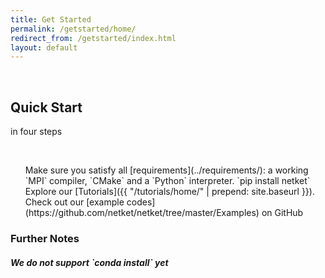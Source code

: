 ```yaml
---
title: Get Started
permalink: /getstarted/home/
redirect_from: /getstarted/index.html
layout: default
---
```

<br>
<div class="container">
  <div id="markdown-content-container">

<div class="row" >
  <div class="col-sm-8 col-sm-offset-2">
    <div class="jumbotron">
    <h2 class="text-center">Quick Start</h2>
    <div class="text-center">
    <p class="text-muted"> in four steps</p>
    </div>
    </div>
  </div>
</div>
<br>
<div class="row" >
<div class="col-sm-8 col-sm-offset-2">
  <ol class="list-group">
     <libullet class="list-group-item" markdown="span">Make sure you satisfy all [requirements](../requirements/): a working `MPI` compiler, `CMake` and a `Python` interpreter.</libullet>
     <libullet class="list-group-item" markdown="span">`pip install netket`</libullet>
     <libullet class="list-group-item" markdown="span">Explore our [Tutorials]({{ "/tutorials/home/" | prepend: site.baseurl }}).</libullet>
     <libullet class="list-group-item" markdown="span">Check out our [example codes](https://github.com/netket/netket/tree/master/Examples) on GitHub</libullet>
  </ol>
</div>
</div>
</div>
<div class="row" >
<div class="col-sm-8 col-sm-offset-2">
<div class="alert alert-info">
  <h3 class="text-center">Further Notes</h3>
  <h5 class="text-center" markdown="span"> We do not support `conda install` yet</h5>
</div>
</div>
</div>
</div>
